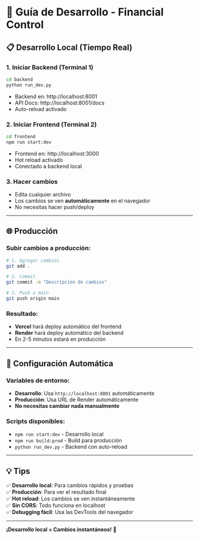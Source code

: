 # 🚀 Guía de Desarrollo - Financial Control

## 📋 Desarrollo Local (Tiempo Real)

### 1. **Iniciar Backend (Terminal 1)**
```bash
cd backend
python run_dev.py
```
- Backend en: http://localhost:8001
- API Docs: http://localhost:8001/docs
- Auto-reload activado

### 2. **Iniciar Frontend (Terminal 2)**
```bash
cd frontend
npm run start:dev
```
- Frontend en: http://localhost:3000
- Hot reload activado
- Conectado a backend local

### 3. **Hacer cambios**
- Edita cualquier archivo
- Los cambios se ven **automáticamente** en el navegador
- No necesitas hacer push/deploy

---

## 🌐 Producción

### **Subir cambios a producción:**
```bash
# 1. Agregar cambios
git add .

# 2. Commit
git commit -m "Descripción de cambios"

# 3. Push a main
git push origin main
```

### **Resultado:**
- **Vercel** hará deploy automático del frontend
- **Render** hará deploy automático del backend
- En 2-5 minutos estará en producción

---

## 🔧 Configuración Automática

### **Variables de entorno:**
- **Desarrollo**: Usa `http://localhost:8001` automáticamente
- **Producción**: Usa URL de Render automáticamente
- **No necesitas cambiar nada manualmente**

### **Scripts disponibles:**
- `npm run start:dev` - Desarrollo local
- `npm run build:prod` - Build para producción
- `python run_dev.py` - Backend con auto-reload

---

## 💡 Tips

✅ **Desarrollo local**: Para cambios rápidos y pruebas  
✅ **Producción**: Para ver el resultado final  
✅ **Hot reload**: Los cambios se ven instantáneamente  
✅ **Sin CORS**: Todo funciona en localhost  
✅ **Debugging fácil**: Usa las DevTools del navegador  

---

**¡Desarrollo local = Cambios instantáneos!** 🎉 